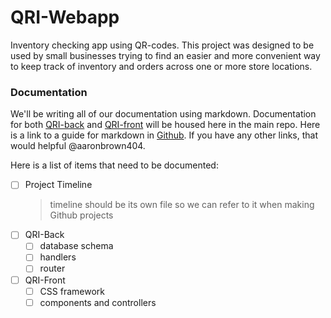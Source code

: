 # QRI-Webapp

Inventory checking app using QR-codes. This project was designed to be used by small businesses trying to find an easier and more convenient way to keep track of inventory and orders across one or more store locations.

### Documentation

We'll be writing all of our documentation using markdown. Documentation for both [QRI-back](https://github.com/TwoAs/QRI-Back) and [QRI-front](https://github.com/TwoAs/QRI-Front) will be housed here in the main repo. Here is a link to a guide for markdown in [Github](https://guides.github.com/features/mastering-markdown/). If you have any other links, that would helpful @aaronbrown404.

Here is a list of items that need to be documented:

- [ ] Project Timeline
  > timeline should be its own file so we can refer to it when making Github projects
- [ ] QRI-Back
  - [ ] database schema
  - [ ] handlers
  - [ ] router
- [ ] QRI-Front
  - [ ] CSS framework
  - [ ] components and controllers
